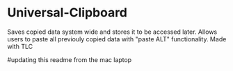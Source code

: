 # Universal-Clipboard
 Saves copied data system wide and stores it to be accessed later. Allows users to paste all previouly copied data with "paste ALT" functionality. Made with TLC

 #updating this readme from the mac laptop
